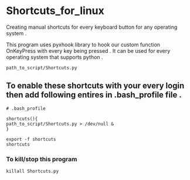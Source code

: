 # Shortcuts_for_linux
Creating manual shortcuts for every keyboard button for any operating system . 

This program uses pyxhook library to hook our custom function OnKeyPress with every key being pressed .
It can be used for every operating system that supports python .
```
path_to_script/Shortcuts.py
```

<h2>To enable these shortcuts with your every login then add following entires in .bash_profile file .</h2>

```
# .bash_profile

shortcuts(){
path_to_script/Shortcuts.py > /dev/null &
}

export -f shortcuts
shortcuts
```


<h3>To kill/stop this program </h3>

```
killall Shortcuts.py
```
